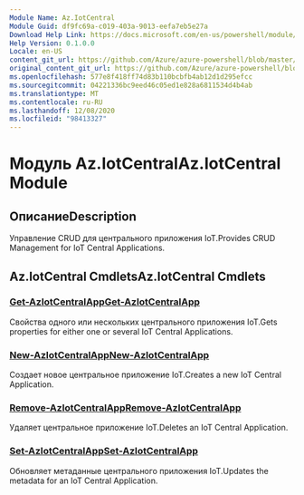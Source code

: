 ```yaml
---
Module Name: Az.IotCentral
Module Guid: df9fc69a-c019-403a-9013-eefa7eb5e27a
Download Help Link: https://docs.microsoft.com/en-us/powershell/module/az.iotcentral
Help Version: 0.1.0.0
Locale: en-US
content_git_url: https://github.com/Azure/azure-powershell/blob/master/src/IotCentral/IotCentral/help/Az.IotCentral.md
original_content_git_url: https://github.com/Azure/azure-powershell/blob/master/src/IotCentral/IotCentral/help/Az.IotCentral.md
ms.openlocfilehash: 577e8f418ff74d83b110bcbfb4ab12d1d295efcc
ms.sourcegitcommit: 04221336bc9eed46c05ed1e828a6811534d4b4ab
ms.translationtype: MT
ms.contentlocale: ru-RU
ms.lasthandoff: 12/08/2020
ms.locfileid: "98413327"
---
```

# <span data-ttu-id="53fe8-101">Модуль Az.IotCentral</span><span class="sxs-lookup"><span data-stu-id="53fe8-101">Az.IotCentral Module</span></span>
## <span data-ttu-id="53fe8-102">Описание</span><span class="sxs-lookup"><span data-stu-id="53fe8-102">Description</span></span>
<span data-ttu-id="53fe8-103">Управление CRUD для центрального приложения IoT.</span><span class="sxs-lookup"><span data-stu-id="53fe8-103">Provides CRUD Management for IoT Central Applications.</span></span>

## <span data-ttu-id="53fe8-104">Az.IotCentral Cmdlets</span><span class="sxs-lookup"><span data-stu-id="53fe8-104">Az.IotCentral Cmdlets</span></span>
### [<span data-ttu-id="53fe8-105">Get-AzIotCentralApp</span><span class="sxs-lookup"><span data-stu-id="53fe8-105">Get-AzIotCentralApp</span></span>](Get-AzIotCentralApp.md)
<span data-ttu-id="53fe8-106">Свойства одного или нескольких центрального приложения IoT.</span><span class="sxs-lookup"><span data-stu-id="53fe8-106">Gets properties for either one or several IoT Central Applications.</span></span>

### [<span data-ttu-id="53fe8-107">New-AzIotCentralApp</span><span class="sxs-lookup"><span data-stu-id="53fe8-107">New-AzIotCentralApp</span></span>](New-AzIotCentralApp.md)
<span data-ttu-id="53fe8-108">Создает новое центральное приложение IoT.</span><span class="sxs-lookup"><span data-stu-id="53fe8-108">Creates a new IoT Central Application.</span></span>

### [<span data-ttu-id="53fe8-109">Remove-AzIotCentralApp</span><span class="sxs-lookup"><span data-stu-id="53fe8-109">Remove-AzIotCentralApp</span></span>](Remove-AzIotCentralApp.md)
<span data-ttu-id="53fe8-110">Удаляет центральное приложение IoT.</span><span class="sxs-lookup"><span data-stu-id="53fe8-110">Deletes an IoT Central Application.</span></span>

### [<span data-ttu-id="53fe8-111">Set-AzIotCentralApp</span><span class="sxs-lookup"><span data-stu-id="53fe8-111">Set-AzIotCentralApp</span></span>](Set-AzIotCentralApp.md)
<span data-ttu-id="53fe8-112">Обновляет метаданные центрального приложения IoT.</span><span class="sxs-lookup"><span data-stu-id="53fe8-112">Updates the metadata for an IoT Central Application.</span></span>


